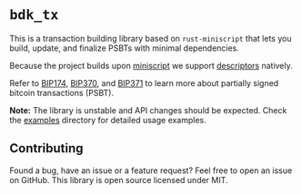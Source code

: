 # `bdk_tx`

This is a transaction building library based on `rust-miniscript` that lets you build, update, and finalize PSBTs with minimal dependencies.

<!-- links to relevant literature -->
Because the project builds upon [miniscript] we support [descriptors] natively.

Refer to [BIP174], [BIP370], and [BIP371] to learn more about partially signed bitcoin transactions (PSBT).

**Note:**
The library is unstable and API changes should be expected. Check the [examples] directory for detailed usage examples.


## Contributing
Found a bug, have an issue or a feature request? Feel free to open an issue on GitHub. This library is open source licensed under MIT.

[miniscript]: https://github.com/bitcoin/bips/blob/master/bip-0379.md
[descriptors]: https://github.com/bitcoin/bitcoin/blob/master/doc/descriptors.md
[BIP174]: https://github.com/bitcoin/bips/blob/master/bip-0174.mediawiki
[BIP370]: https://github.com/bitcoin/bips/blob/master/bip-0370.mediawiki
[BIP371]: https://github.com/bitcoin/bips/blob/master/bip-0371.mediawiki
[examples]: ./examples
